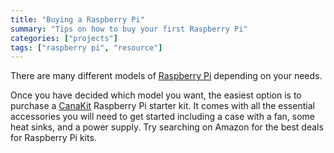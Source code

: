```yaml
---
title: "Buying a Raspberry Pi"
summary: "Tips on how to buy your first Raspberry Pi"
categories: ["projects"]
tags: ["raspberry pi", "resource"]
---
```


There are many different models of [Raspberry Pi](https://www.raspberrypi.org/) depending on your needs.

Once you have decided which model you want, the easiest option is to purchase a [CanaKit](https://www.canakit.com/) Raspberry Pi starter kit. It comes with all the essential accessories you will need to get started including a case with a fan, some heat sinks, and a power supply. Try searching on Amazon for the best deals for Raspberry Pi kits.
